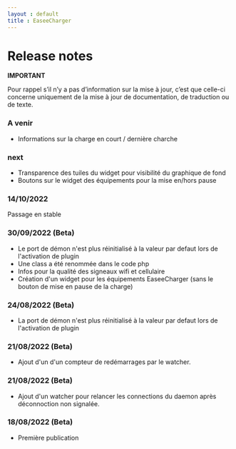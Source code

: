 ```yaml
---
layout : default
title : EaseeCharger
---
```

# Release notes

**IMPORTANT**

Pour rappel s’il n’y a pas d’information sur la mise à jour, c’est que celle-ci concerne uniquement de la mise à jour de documentation, de traduction ou de texte.

### A venir
* Informations sur la charge en court / dernière charche
 
### next
* Transparence des tuiles du widget pour visibilité du graphique de fond
* Boutons sur le widget des équipements pour la mise en/hors pause

### 14/10/2022
Passage en stable

### 30/09/2022 (Beta)
* Le port de démon n'est plus réinitialisé à la valeur par defaut lors de l'activation de plugin
* Une class a été renommée dans le code php
* Infos pour la qualité des signeaux wifi et cellulaire
* Création d'un widget pour les équipements EaseeCharger (sans le bouton de mise en pause de la charge)

### 24/08/2022 (Beta)
* La port de démon n'est plus réinitialisé à la valeur par defaut lors de l'activation de plugin

### 21/08/2022 (Beta)
* Ajout d'un d'un compteur de redémarrages par le watcher.

### 21/08/2022 (Beta)
* Ajout d'un watcher pour relancer les connections du daemon après déconnoction non signalée.

### 18/08/2022 (Beta)
* Première publication
